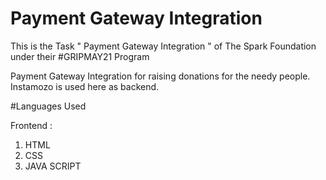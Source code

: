 # Payment Gateway Integration
This is the Task " Payment Gateway Integration " of The Spark Foundation under their #GRIPMAY21 Program

Payment Gateway Integration for raising donations for the needy people. Instamozo is used here as backend.

#Languages Used

Frontend :

1. HTML
2. CSS
3. JAVA SCRIPT
